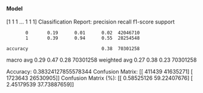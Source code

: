 #### Model
[1 1 1 ... 1 1 1]
Classification Report:
              precision    recall  f1-score   support

           0       0.19      0.01      0.02  42046710
           1       0.39      0.94      0.55  28254548

    accuracy                           0.38  70301258
   macro avg       0.29      0.47      0.28  70301258
weighted avg       0.27      0.38      0.23  70301258

Accuracy: 0.38324127855578344
Confusion Matrix:
[[  411439 41635271]
 [ 1723643 26530905]]
Confusion Matrix (%):
[[ 0.58525126 59.22407676]
 [ 2.45179539 37.73887659]]
